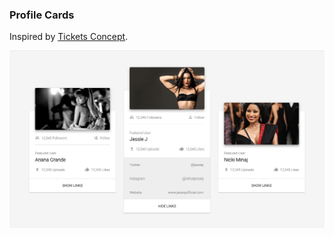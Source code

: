 ### Profile Cards
Inspired by [Tickets Concept](https://codepen.io/axelut/pen/obGVjV).

![preview](preview.png)